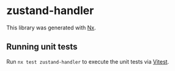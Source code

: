 # zustand-handler

This library was generated with [Nx](https://nx.dev).

## Running unit tests

Run `nx test zustand-handler` to execute the unit tests via [Vitest](https://vitest.dev/).

